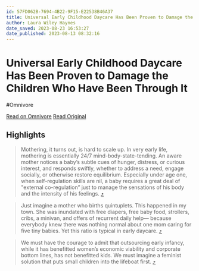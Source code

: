 ```yaml
---
id: 57FD062B-7694-4B22-9F15-E22538B46A37
title: Universal Early Childhood Daycare Has Been Proven to Damage the Children Who Have Been Through It
author: Laura Wiley Haynes
date_saved: 2023-08-23 16:53:27
date_published: 2023-08-13 08:32:16
---
```


# Universal Early Childhood Daycare Has Been Proven to Damage the Children Who Have Been Through It
#Omnivore

[Read on Omnivore](https://omnivore.app/me/https-link-sbstck-com-redirect-def-7-ac-4-d-374-d-4793-bf-36-fd--18a242c61dd)
[Read Original](https://link.sbstck.com/redirect/def7ac4d-374d-4793-bf36-fd8216e842ad?j=eyJ1IjoiMmRhb2g5In0.wNQVXQHZPXVUS1Y9mudnycQLeZdn6NlNz8QmOlkqvQQ)

## Highlights

> Mothering, it turns out, is hard to scale up. In very early life, mothering is essentially 24/7 mind-body-state-tending. An aware mother notices a baby’s subtle cues of hunger, distress, or curious interest, and responds swiftly, whether to address a need, engage socially, or otherwise restore equilibrium. Especially under age one, when self-regulation skills are nil, a baby requires a great deal of "external co-regulation” just to manage the sensations of his body and the intensity of his feelings. [⤴️](https://omnivore.app/me/https-link-sbstck-com-redirect-def-7-ac-4-d-374-d-4793-bf-36-fd--18a242c61dd#c9f7e87f-aa51-4a43-8272-2c8617d2c661) 

> Just imagine a mother who births quintuplets. This happened in my town. She was inundated with free diapers, free baby food, strollers, cribs, a minivan, and offers of recurrent daily help— because everybody knew there was nothing normal about one mom caring for five tiny babies. Yet this ratio is typical in early daycare. [⤴️](https://omnivore.app/me/https-link-sbstck-com-redirect-def-7-ac-4-d-374-d-4793-bf-36-fd--18a242c61dd#0d0bc72a-1896-4d81-b52d-b211d8feaff9) 

> We must have the courage to admit that outsourcing early infancy, while it has benefitted women’s economic viability and corporate bottom lines, has not benefitted kids. We must imagine a feminist solution that puts small children into the lifeboat first. [⤴️](https://omnivore.app/me/https-link-sbstck-com-redirect-def-7-ac-4-d-374-d-4793-bf-36-fd--18a242c61dd#823505de-92cc-47b2-9011-d6b54a163ea3) 


